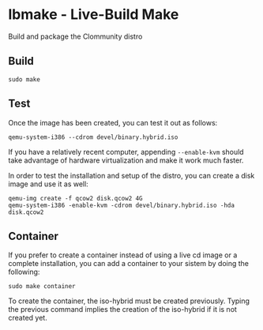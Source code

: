 # lbmake - Live-Build Make

Build and package the Clommunity distro

## Build

	sudo make

## Test

Once the image has been created, you can test it out as follows:

	qemu-system-i386 --cdrom devel/binary.hybrid.iso

If you have a relatively recent computer, appending `--enable-kvm` should take
advantage of hardware virtualization and make it work much faster.

In order to test the installation and setup of the distro, you can create a
disk image and use it as well:

	qemu-img create -f qcow2 disk.qcow2 4G
	qemu-system-i386 -enable-kvm -cdrom devel/binary.hybrid.iso -hda disk.qcow2
	
	
## Container

If you prefer to create a container instead of using a live cd image or a complete installation, you can add a container to your sistem by doing the following:

	sudo make container
	
To create the container, the iso-hybrid must be created previously. Typing the previous command implies the creation of the iso-hybrid if it is not created yet.
